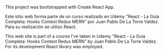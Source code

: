 This project was bootstrapped with Create React App.

Este sitio web forma parte de un curso realizado en Udemy "React - La Guía Completa: Hooks Context Redux MERN" por Juan Pablo De La Torre Valdez. Para su realización se utilizo React.

This web site is part of a course I've taken in Udemy "React - La Guía Completa: Hooks Context Redux MERN" by Juan Pablo De La Torre Valdez. For its development React library was employed.